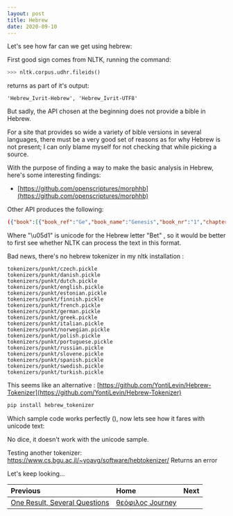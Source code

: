 ```yaml
---
layout: post
title: Hebrew
date: 2020-09-10
---
```


Let's see how far can we get using hebrew:

First good sign comes from NLTK, running the command:

```python
>>> nltk.corpus.udhr.fileids()
```

returns as part of it's output:

```
'Hebrew_Ivrit-Hebrew', 'Hebrew_Ivrit-UTF8'
```

But sadly, the API chosen at the beginning does not provide a bible in Hebrew. 

For a site that provides so wide a variety of bible versions in several languages, there must be a very good set of reasons as for why Hebrew is not present; I can only blame myself for not checking that while picking a source.

With the purpose of finding a way to make the basic analysis in Hebrew, here's some interesting findings:

*   [https://github.com/openscriptures/morphhb](https://github.com/openscriptures/morphhb)

Other API produces the following:

[](https://getbible.net/json?passage=GEN1:1&version=wlc)

```json
({"book":[{"book_ref":"Ge","book_name":"Genesis","book_nr":"1","chapter_nr":"1","chapter":{"1":{"verse_nr":"1","verse":"\u05d1\u05bc\u05b0\u05e8\u05b5\u05d0\u05e9\u05c1\u05b4\u05d9\u05ea \u05d1\u05bc\u05b8\u05e8\u05b8\u05d0 \u05d0\u05b1\u05dc\u05b9\u05d4\u05b4\u05d9\u05dd \u05d0\u05b5\u05ea \u05d4\u05b7\u05e9\u05c1\u05bc\u05b8\u05de\u05b7\u05d9\u05b4\u05dd \u05d5\u05b0\u05d0\u05b5\u05ea \u05d4\u05b8\u05d0\u05b8\u05e8\u05b6\u05e5\u05c3\r\n"}}}],"direction":"RTL","type":"verse","version":"wlc"});
```

Where "\u05d1" is unicode for the Hebrew letter "Bet" , so it would be better to first see whether NLTK can process the text in this format.

Bad news, there's no hebrew tokenizer in my nltk installation :

```
tokenizers/punkt/czech.pickle
tokenizers/punkt/danish.pickle
tokenizers/punkt/dutch.pickle
tokenizers/punkt/english.pickle
tokenizers/punkt/estonian.pickle
tokenizers/punkt/finnish.pickle
tokenizers/punkt/french.pickle
tokenizers/punkt/german.pickle
tokenizers/punkt/greek.pickle
tokenizers/punkt/italian.pickle
tokenizers/punkt/norwegian.pickle
tokenizers/punkt/polish.pickle
tokenizers/punkt/portuguese.pickle
tokenizers/punkt/russian.pickle
tokenizers/punkt/slovene.pickle
tokenizers/punkt/spanish.pickle
tokenizers/punkt/swedish.pickle
tokenizers/punkt/turkish.pickle
```

This seems like an alternative : [https://github.com/YontiLevin/Hebrew-Tokenizer](https://github.com/YontiLevin/Hebrew-Tokenizer)

```bash
pip install hebrew_tokenizer
```

Which sample code works perfectly (), now lets see how it fares with unicode text:

No dice, it doesn't work with the unicode sample.

Testing another tokenizer: https://www.cs.bgu.ac.il/~yoavg/software/hebtokenizer/
Returns an error

Let's keep looking...

| Previous        | Home          | Next |
|:-------------|:------------------|:------|
| [One Result, Several Questions](A-one-result-several-questions) | [θεόφιλος Journey](A-θεόφιλος-Journey) |  |
